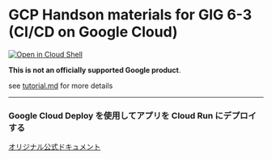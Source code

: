 # GCP Handson materials for GIG 6-3 (CI/CD on Google Cloud)

[![Open in Cloud Shell](https://gstatic.com/cloudssh/images/open-btn.png)](https://ssh.cloud.google.com/cloudshell/open?cloudshell_git_repo=https://github.com/google-cloud-japan/gig-training-materials&cloudshell_working_dir=gig06-03&cloudshell_tutorial=tutorial.md&shellonly=true)

**This is not an officially supported Google product**.

see [tutorial.md](tutorial.md) for more details

---
### **Google Cloud Deploy を使用してアプリを Cloud Run にデプロイする**
[オリジナル公式ドキュメント](https://cloud.google.com/deploy/docs/deploy-app-run?hl=ja)
